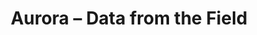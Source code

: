 ---
title: Aurora – Data from the Field
builder: true
type: coming-soon

# Content section
sections:
  - headerSection
  - servicesSection
  - subscribeSection
  - contactSection
  - mapSection

# Background effect
auroraEffect: 
  enable: true
  rayCount: 300
  speed: 0.05
  backgroundColor: "#24131F"

---